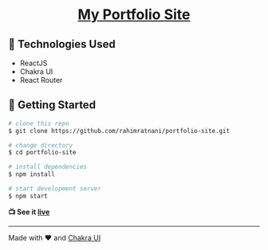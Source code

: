 <p align="center">
  <a href="https://rahim-portfolio-site.netlify.app/">
    <h1 align="center">My Portfolio Site</h1>
  </a>
</p> 



## :wrench: Technologies Used
- ReactJS
- Chakra UI
- React Router

## :rocket: Getting Started
```bash
# clone this repo
$ git clone https://github.com/rahimratnani/portfolio-site.git

# change directory
$ cd portfolio-site

# install dependencies
$ npm install

# start development server
$ npm start
```

**:tv: See it [live](https://rahim-portfolio-site.netlify.app/)**

----
Made with :heart: and [Chakra UI](https://chakra-ui.com/)